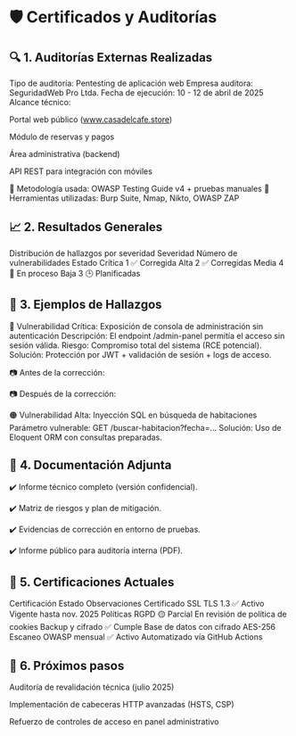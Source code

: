 # 🛡️ Certificados y Auditorías
## 🔍 1. Auditorías Externas Realizadas
Tipo de auditoría: Pentesting de aplicación web
Empresa auditora: SeguridadWeb Pro Ltda.
Fecha de ejecución: 10 - 12 de abril de 2025
Alcance técnico:

Portal web público (www.casadelcafe.store)

Módulo de reservas y pagos

Área administrativa (backend)

API REST para integración con móviles

📌 Metodología usada: OWASP Testing Guide v4 + pruebas manuales
📌 Herramientas utilizadas: Burp Suite, Nmap, Nikto, OWASP ZAP

## 📈 2. Resultados Generales

Distribución de hallazgos por severidad
Severidad	Número de vulnerabilidades	Estado
Crítica	1	✅ Corregida
Alta	2	✅ Corregidas
Media	4	🔧 En proceso
Baja	3	🕒 Planificadas

## 🧪 3. Ejemplos de Hallazgos

🔴 Vulnerabilidad Crítica: Exposición de consola de administración sin autenticación
Descripción: El endpoint /admin-panel permitía el acceso sin sesión válida.
Riesgo: Compromiso total del sistema (RCE potencial).
Solución: Protección por JWT + validación de sesión + logs de acceso.

📷 Antes de la corrección:

📷 Después de la corrección:

🟠 Vulnerabilidad Alta: Inyección SQL en búsqueda de habitaciones
Parámetro vulnerable: GET /buscar-habitacion?fecha=…
Solución: Uso de Eloquent ORM con consultas preparadas.

## 📁 4. Documentación Adjunta

✔️ Informe técnico completo (versión confidencial).

✔️ Matriz de riesgos y plan de mitigación.

✔️ Evidencias de corrección en entorno de pruebas.

✔️ Informe público para auditoría interna (PDF).

## 🏅 5. Certificaciones Actuales

Certificación	Estado	Observaciones
Certificado SSL TLS 1.3	✅ Activo	Vigente hasta nov. 2025
Políticas RGPD	🟡 Parcial	En revisión de política de cookies
Backup y cifrado	✅ Cumple	Base de datos con cifrado AES-256
Escaneo OWASP mensual	✅ Activo	Automatizado vía GitHub Actions

## 🧭 6. Próximos pasos

Auditoría de revalidación técnica (julio 2025)

Implementación de cabeceras HTTP avanzadas (HSTS, CSP)

Refuerzo de controles de acceso en panel administrativo
